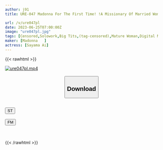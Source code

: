 ```yaml
---
author: j91
title: URE-047 Madonna For The First Time! !A Missionary Of Married Woman Suffering! ! Aoi Hitori Original The Busty Widow Who Was Fucked And Was Fucked Sayama Ai

url: /v/ure047pl
date: 2023-06-25T07:00:00Z
image: "ure047pl.jpg"
tags: [Censored,Solowork,Big Tits,(tag-censored),Mature Woman,Digital Mosaic,Widow,Original Collaboration	 ]
maker: [Madonna   ]
actress: [Sayama Ai]
---
```



{{< rawhtml >}}

<div class="video" data-videoid="w7mPaoDalDsJqGp">
    <a href="javascript:;">
        <img src="/v/ure047pl/ure047pl.jpg" width="WIDTH" height="HEIGHT" alt="ure047pl.mp4" loading="lazy">
    </a>
</div>

<script type="text/javascript" src="https://j91.asia/asset/on-demand-st.js"></script>

<br>
  <link rel="stylesheet" href="https://j91.asia/asset/bs5.css">
  
  <center>
  <button class="btn btn-primary" type="button" data-bs-toggle="collapse" data-bs-target=".multi-collapse" aria-expanded="false" aria-controls="multiCollapseExample1 multiCollapseExample2"><h2>Download</h2></button></center>
</p>
<div class="row">
  <div class="col">
    <div class="collapse multi-collapse" id="multiCollapseExample1">
      <div class="card card-body">
	      	      <br>
<div class="buttons">  
<a href="https://streamtape.to/v/w7mPaoDalDsJqGp" target="_blank"><button class="btn-hover color-3"><i class="fa fa-download"></i> ST</button></a></div>
    </div>
  </div>
</div>
  <div class="col">
    <div class="collapse multi-collapse" id="multiCollapseExample2">
      <div class="card card-body">
	      <br>
<div class="buttons">
    <a href="https://filemoon.sx/d/s21azw7kqr3r" target="_blank"><button class="btn-hover color-8"><i class="fa fa-download"></i> FM</button></a></div>
<br><br>
      </div>
    </div>
  </div>
</div>

{{< /rawhtml >}}